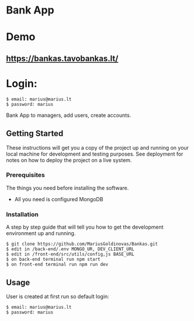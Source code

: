 # Bank App

<h1> Demo </h1>

<h2><a href="https://bankas.tavobankas.lt/">https://bankas.tavobankas.lt/</a></h2>

# Login:
```
$ email: marius@marius.lt
$ password: marius

```

Bank App to managers, add users, create accounts.

## Getting Started

These instructions will get you a copy of the project up and running on your local machine for development and testing purposes. See deployment for notes on how to deploy the project on a live system.

### Prerequisites

The things you need before installing the software.

- All you need is configured MongoDB

### Installation

A step by step guide that will tell you how to get the development environment up and running.

```
$ git clone https://github.com/MariusGoldinovas/Bankas.git
$ edit in /back-end/.env MONGO_UR, DEV_CLIENT_URL
$ edit in /front-end/src/utils/config,js BASE_URL
$ on back-end terminal run npm start
$ on front-end terminal run npm run dev
```

## Usage

User is created at first run so default login:

```
$ email: marius@marius.lt
$ password: marius

```
